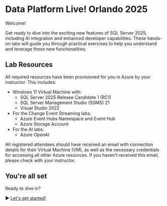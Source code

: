 ﻿# Data Platform Live! Orlando 2025

Welcome!

Get ready to dive into the exciting new features of SQL Server 2025, including AI integration and enhanced developer capabilities. These hands-on labs will guide you through practical exercises to help you understand and leverage these new functionalities.

## Lab Resources

All required resources have been provisioned for you in Azure by your instructor. This includes:

* Windows 11 Virtual Machine with:
  * SQL Server 2025 Release Candidate 1 (RC1)
  * SQL Server Management Studio (SSMS) 21
  * Visual Studio 2022
* For the Change Event Streaming labs:
  * Azure Event Hubs Namespace and Event Hub
  * Azure Storage Account
* For the AI labs:
  * Azure OpenAI

All registered attendees should have received an email with connection details for their Virtual Machine (VM), as well as the necessary credentials for accessing all other Azure resources. If you haven't received this email, please check with your instructor.
	
## You're all set

Ready to dive in?

▶ [Let's get started!](https://github.com/lennilobel/sql2025-workshop-hol-orlando2025/blob/main/HOL)

